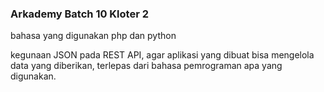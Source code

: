 ### Arkademy Batch 10 Kloter 2
bahasa yang digunakan php dan python

kegunaan JSON pada REST API, agar aplikasi yang dibuat bisa mengelola data yang diberikan, terlepas dari bahasa pemrograman apa yang digunakan.
